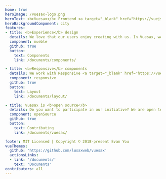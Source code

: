 ```yaml
---
home: true
heroImage: /vuesax-logo.png
heroText: <b>Vuesax</b> Frontend <a target="_blank" href="https://vuejs.org/">Vue</a> Components
heroBackgroundComponent: city
features:
- title: <b>Experience</b> design
  details: We love that our users enjoy creating with us. In Vuesax, we make this the best experience for you, because it's fun.
  component: mueble
  github: true
  button:
    text: Components
    link: /documents/components/

- title: <b>Responsive</b> components
  details: We work with Responsive <a target="_blank" href="https://vuejs.org/">Components</a>, we strive to be available to everyone in our community.
  component: responsive
  github: true
  button:
    text: Layout
    link: /documents/layout/

- title: Vuesax is <b>open source</b>
  details: Do you want to participate in our initiative? We are open to receive all kinds of contributions and suggestions..
  component: openSource
  github: true
  button:
    text: Contributing
    link: /documents/vuesax/

footer: MIT Licensed | Copyright © 2018-present Evan You
vueThemes:
  github: 'https://github.com/lusaxweb/vuesax'
  actionsLinks:
  - link: '/documents/'
    text: 'Documents'
contributors: all
---
```

